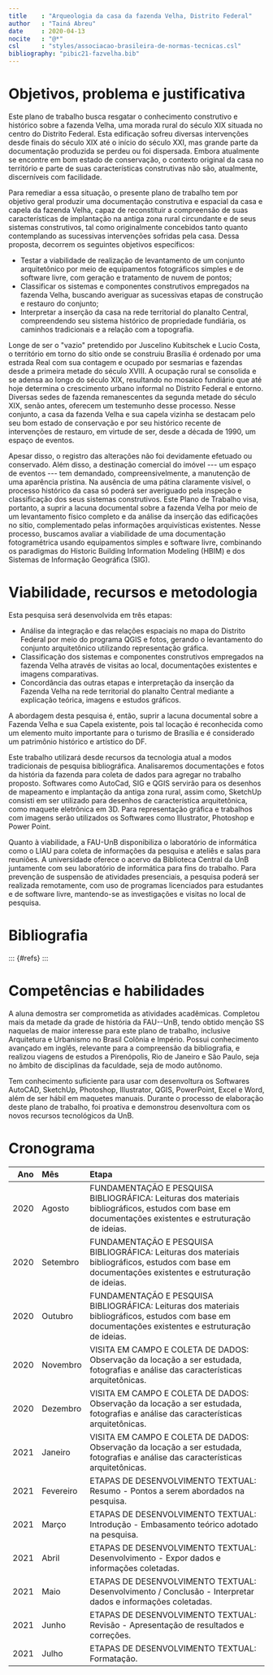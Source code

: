 ```yaml
---
title    : "Arqueologia da casa da fazenda Velha, Distrito Federal"
author   : "Tainá Abreu"
date     : 2020-04-13
nocite   : "@*"
csl      : "styles/associacao-brasileira-de-normas-tecnicas.csl"
bibliography: "pibic21-fazvelha.bib"
---
```


Objetivos, problema e justificativa
===================================

Este plano de trabalho busca resgatar o conhecimento construtivo e
histórico sobre a fazenda Velha, uma morada rural do século XIX situada
no centro do Distrito Federal. Esta edificação sofreu diversas
intervenções desde finais do século XIX até o início do século XXI, mas
grande parte da documentação produzida se perdeu ou foi dispersada.
Embora atualmente se encontre em bom estado de conservação, o contexto
original da casa no território e parte de suas características
construtivas não são, atualmente, discerníveis com facilidade.

Para remediar a essa situação, o presente plano de trabalho tem por
objetivo geral produzir uma documentação construtiva e espacial da casa
e capela da fazenda Velha, capaz de reconstituir a compreensão de suas
características de implantação na antiga zona rural circundante e de
seus sistemas construtivos, tal como originalmente concebidos tanto
quanto contemplando as sucessivas intervenções sofridas pela casa. Dessa
proposta, decorrem os seguintes objetivos específicos:

- Testar a viabilidade de realização de levantamento de um conjunto
  arquitetônico por meio de equipamentos fotográficos simples e de
  software livre, com geração e tratamento de nuvem de pontos;
- Classificar os sistemas e componentes construtivos empregados na
  fazenda Velha, buscando averiguar as sucessivas etapas de construção e
  restauro do conjunto;
- Interpretar a inserção da casa na rede territorial do planalto
  Central, compreendendo seu sistema histórico de propriedade fundiária,
  os caminhos tradicionais e a relação com a topografia.

Longe de ser o "vazio" pretendido por Juscelino Kubitschek e Lucio Costa,
o território em torno do sítio onde se construiu Brasília é ordenado por
uma estrada Real com sua contagem e ocupado por sesmarias e fazendas
desde a primeira metade do século XVIII. A ocupação rural se consolida e
se adensa ao longo do século XIX, resultando no mosaico fundiário que
até hoje determina o crescimento urbano informal no Distrito Federal e
entorno. Diversas sedes de fazenda remanescentes da segunda metade do
século XIX, senão antes, oferecem um testemunho desse processo. Nesse
conjunto, a casa da fazenda Velha e sua capela vizinha se destacam pelo
seu bom estado de conservação e por seu histórico recente de
intervenções de restauro, em virtude de ser, desde a década de 1990, um
espaço de eventos.

Apesar disso, o registro das alterações não foi devidamente efetuado ou
conservado. Além disso, a destinação comercial do imóvel --- um espaço
de eventos --- tem demandado, compreensivelmente, a manutenção de uma
aparência prístina. Na ausência de uma pátina claramente visível, o
processo histórico da casa só poderá ser averiguado pela inspeção e
classificação dos seus sistemas construtivos. Este Plano de Trabalho
visa, portanto, a suprir a lacuna documental sobre a fazenda Velha por
meio de um levantamento físico completo e da análise da inserção das
edificações no sítio, complementado pelas informações arquivísticas
existentes. Nesse processo, buscamos avaliar a viabilidade de uma
documentação fotogramétrica usando equipamentos simples e software
livre, combinando os paradigmas do Historic Building Information
Modeling (HBIM) e dos Sistemas de Informação Geográfica (SIG).

Viabilidade, recursos e metodologia
===================================

Esta pesquisa será desenvolvida em três etapas:

-	Análise da integração e das relações espaciais no mapa do Distrito
  Federal por meio do programa QGIS e fotos, gerando o levantamento do
  conjunto arquitetônico utilizando representação gráfica.
-	Classificação dos sistemas e componentes construtivos empregados na
  fazenda Velha através de visitas ao local, documentações existentes e
  imagens comparativas.
-	Concordância das outras etapas e interpretação da inserção da Fazenda
  Velha na rede territorial do planalto Central mediante a explicação
  teórica, imagens e estudos gráficos.

A abordagem desta pesquisa é, então, suprir a lacuna documental sobre a
Fazenda Velha e sua Capela existente, pois tal locação é reconhecida
como um elemento muito importante para o turismo de Brasília e é
considerado um patrimônio histórico e artístico do DF.

Este trabalho utilizará desde recursos da tecnologia atual a modos
tradicionais de pesquisa bibliográfica. Analisaremos
documentações e fotos da história da fazenda para coleta de dados para
agregar no trabalho proposto. Softwares como AutoCad, SIG e QGIS
servirão para os desenhos de mapeamento e implantação da antiga zona
rural, assim como, SketchUp consisti em ser utilizado para desenhos de
característica arquitetônica, como maquete eletrônica em 3D. Para
representação gráfica e trabalhos com imagens serão utilizados os
Softwares como Illustrator, Photoshop e Power Point.

Quanto à viabilidade, a FAU-UnB disponibiliza o laboratório de
informática como o LIAU para coleta de informações da pesquisa e ateliês
e salas para reuniões. A universidade oferece o acervo da Biblioteca
Central da UnB juntamente com seu laboratório de informática para fins
do trabalho. Para prevenção de suspensão de atividades presenciais, a
pesquisa poderá ser realizada remotamente, com uso de programas
licenciados para estudantes e de software livre, mantendo-se as
investigações e visitas no local de pesquisa.

Bibliografia
============

::: {#refs}
:::

Competências e habilidades
==========================

A aluna demostra ser comprometida as atividades acadêmicas. Completou
mais da metade da grade de história da FAU--UnB, tendo obtido menção SS
naquelas de maior interesse para este plano de trabalho, inclusive
Arquitetura e Urbanismo no Brasil Colônia e Império. Possui conhecimento
avançado em inglês, relevante para a compreensão da bibliografia, e
realizou viagens de estudos a Pirenópolis, Rio de Janeiro e São Paulo,
seja no âmbito de disciplinas da faculdade, seja de modo autônomo.

Tem conhecimento suficiente para usar com desenvoltura os Softwares
AutoCAD, SketchUp, Photoshop, Illustrator, QGIS, PowerPoint, Excel e
Word, além de ser hábil em maquetes manuais. Durante o processo de
elaboração deste plano de trabalho, foi proativa e demonstrou
desenvoltura com os novos recursos tecnológicos da UnB.

Cronograma
==========

| Ano  | Mês       | Etapa                                                                                                                                                 |
| ---: | :-------- | :---------------------------------------------------------------------------------------------------------------------------------------------------- |
| 2020 | Agosto    | FUNDAMENTAÇÃO E PESQUISA BIBLIOGRÁFICA: Leituras dos materiais bibliográficos, estudos com base em documentações existentes e estruturação de ideias. |
| 2020 | Setembro  | FUNDAMENTAÇÃO E PESQUISA BIBLIOGRÁFICA: Leituras dos materiais bibliográficos, estudos com base em documentações existentes e estruturação de ideias. |
| 2020 | Outubro   | FUNDAMENTAÇÃO E PESQUISA BIBLIOGRÁFICA: Leituras dos materiais bibliográficos, estudos com base em documentações existentes e estruturação de ideias. |
| 2020 | Novembro  | VISITA EM CAMPO E COLETA DE DADOS: Observação da locação a ser estudada, fotografias e análise das características arquitetônicas.                    |
| 2020 | Dezembro  | VISITA EM CAMPO E COLETA DE DADOS: Observação da locação a ser estudada, fotografias e análise das características arquitetônicas.                    |
| 2021 | Janeiro   | VISITA EM CAMPO E COLETA DE DADOS: Observação da locação a ser estudada, fotografias e análise das características arquitetônicas.                    |
| 2021 | Fevereiro | ETAPAS DE DESENVOLVIMENTO TEXTUAL: Resumo - Pontos a serem abordados na pesquisa.                                                                     |
| 2021 | Março     | ETAPAS DE DESENVOLVIMENTO TEXTUAL: Introdução - Embasamento teórico adotado na pesquisa.                                                              |
| 2021 | Abril     | ETAPAS DE DESENVOLVIMENTO TEXTUAL: Desenvolvimento - Expor dados e informações coletadas.                                                             |
| 2021 | Maio      | ETAPAS DE DESENVOLVIMENTO TEXTUAL: Desenvolvimento / Conclusão - Interpretar dados e informações coletadas.                                           |
| 2021 | Junho     | ETAPAS DE DESENVOLVIMENTO TEXTUAL: Revisão - Apresentação de resultados e correções.                                                                  |
| 2021 | Julho     | ETAPAS DE DESENVOLVIMENTO TEXTUAL: Formatação.                                                                                                        |

